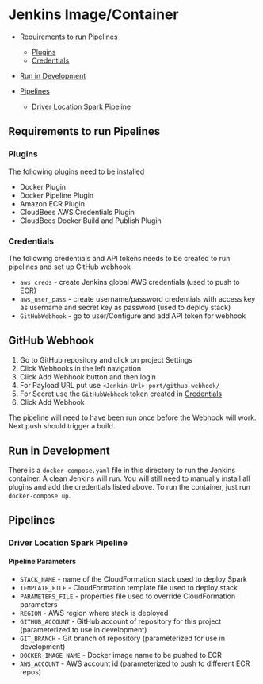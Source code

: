 # Jenkins Image/Container

* [Requirements to run Pipelines](#requirements-to-run-pipelines)
    * [Plugins](#plugins)
    * [Credentials](#credentials)
* [Run in Development](#run-in-development)
  
* [Pipelines](#pipelines)
    * [Driver Location Spark Pipeline](#driver-location-spark-pipeline)
    

## Requirements to run Pipelines

### Plugins

The following plugins need to be installed

* Docker Plugin
* Docker Pipeline Plugin
* Amazon ECR Plugin
* CloudBees AWS Credentials Plugin
* CloudBees Docker Build and Publish Plugin

### Credentials

The following credentials and API tokens needs to be created to run pipelines
and set up GitHub webhook

* `aws_creds` - create Jenkins global AWS credentials (used to push to ECR)
* `aws_user_pass` - create username/password credentials with access key as username and secret key as password (used to deploy stack)
* `GitHubWebhook` - go to user/Configure and add API token for webhook

## GitHub Webhook

1. Go to GitHub repository and click on project Settings
2. Click Webhooks in the left navigation
3. Click Add Webhook button and then login
4. For Payload URL put use `<Jenkin-Url>:port/github-webhook/`
5. For Secret use the `GitHubWebhook` token created in [Credentials](#credentials)
5. Click Add Webhook

The pipeline will need to have been run once before the Webhook will work.
Next push should trigger a build.

## Run in Development

There is a `docker-compose.yaml` file in this directory to run the Jenkins
container. A clean Jenkins will run. You will still need to manually install
all plugins and add the credentials listed above. To run the container, just
run `docker-compose up`.

## Pipelines

### Driver Location Spark Pipeline

#### Pipeline Parameters

* `STACK_NAME` - name of the CloudFormation stack used to deploy Spark
* `TEMPLATE_FILE` - CloudFormation template file used to deploy stack
* `PARAMETERS_FILE` - properties file used to override CloudFormation parameters
* `REGION` - AWS region where stack is deployed
* `GITHUB_ACCOUNT` - GitHub account of repository for this project (parameterized to use in development)
* `GIT_BRANCH` - Git branch of repository (parameterized for use in development)
* `DOCKER_IMAGE_NAME` - Docker image name to be pushed to ECR
* `AWS_ACCOUNT` - AWS account id (parameterized to push to different ECR repos)
